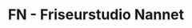 ---
title: "FN - Friseurstudio Nannet"
url: /quedlinburg/fn-friseurstudio-nannet-weyhegarten/
shop: Friseur
---